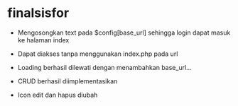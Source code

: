 # finalsisfor

- Mengosongkan text pada $config[base_url] sehingga login dapat masuk ke halaman index

- Dapat diakses tanpa menggunakan index.php pada url

- Loading berhasil dilewati dengan menambahkan base_url...

- CRUD berhasil diimplementasikan

- Icon edit dan hapus diubah
#

